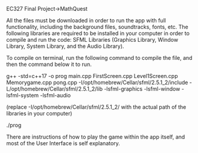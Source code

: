 EC327 Final Project->MathQuest

All the files must be downloaded in order to run the app with full functionality, including the background files, soundtracks, fonts, etc. 
The following libraries are required to be installed in your computer in order to compile and run the code: 
SFML Libraries (Graphics Library, Window Library, System Library, and the Audio Library). 

To compile on terminal, run the following command to compile the file, and then the command below it to run. 

g++ -std=c++17 -o prog main.cpp FirstScreen.cpp Level1Screen.cpp Memorygame.cpp pong.cpp -I/opt/homebrew/Cellar/sfml/2.5.1_2/include -L/opt/homebrew/Cellar/sfml/2.5.1_2/lib -lsfml-graphics -lsfml-window -lsfml-system -lsfml-audio

(replace -I/opt/homebrew/Cellar/sfml/2.5.1_2/ with the actual path of the libraries in your computer)

./prog 


There are instructions of how to play the game within the app itself, and most of the User Interface is self explanatory. 
